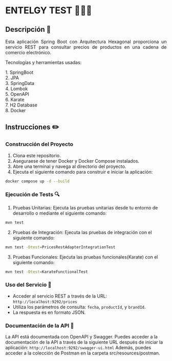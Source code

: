 # ENTELGY TEST 👨🏻‍💻

## Descripción 📃
<p style="text-align: justify;">
Esta aplicación Spring Boot con Arquitectura Hexagonal proporciona un servicio REST para consultar precios de productos en una cadena de comercio electrónico.</p>

<p>Tecnologías y herramientas usadas:</p>
1. SpringBoot<br/>
2. JPA<br/>
3. SpringData<br/>
4. Lombok<br/>
5. OpenAPI<br/>
6. Karate<br/>
7. H2 Database<br/>
8. Docker<br/>

## Instrucciones ✏️

### Construcción del Proyecto
1. Clona este repositorio.
2. Aseguraese de tener Docker y Docker Compose instalados.
3. Abre una terminal y navega al directorio del proyecto.
2. Ejecuta el siguiente comando para construir e iniciar la aplicación:
```bash
docker compose up -d --build
```

### Ejecución de Tests 🔍
1. Pruebas Unitarias: Ejecuta las pruebas unitarias desde tu entorno de desarrollo o mediante el siguiente comando:
```bash
mvn test
```
2. Pruebas de Integración: Ejecuta las pruebas de integración con el siguiente comando:
``` bash
mvn test -Dtest=PricesRestAdapterIntegrationTest
```

3. Pruebas Funcionales: Ejecuta las pruebas funcionales(Karate) con el siguiente comando:
``` bash
mvn test -Dtest=KarateFunctionalTest
```

### Uso del Servicio 🚀
- Acceder al servicio REST a través de la URL: `http://localhost:9292/prices`
- Utiliza los parámetros de consulta: `fecha`, `productId`, y `brandId`.
- La respuesta es en formato JSON.

### Documentación de la API 📘
La API está documentada con OpenAPI y Swagger. Puedes acceder a la documentación de la API a través de la siguiente URL después de iniciar la aplicación: `http://localhost:9292/swagger-ui.html`
Además, puedes acceder a la colección de Postman en la carpeta src/resources/postman.